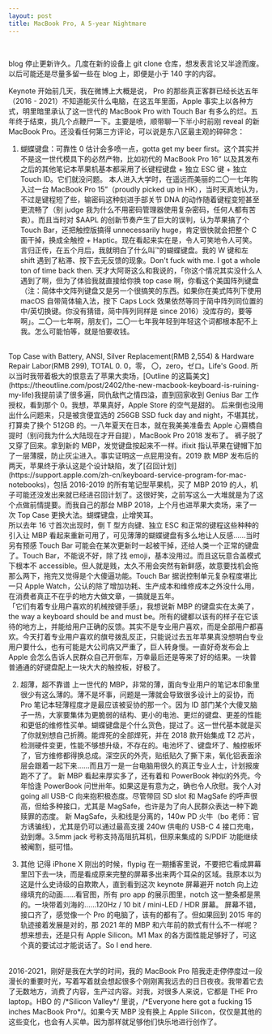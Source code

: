 ```yaml
---
layout: post
title: MacBook Pro, A 5-year Nightmare
---
```


<br>

blog 停止更新许久。几度在新的设备上 git clone 仓库，想发表言论又半途而废。以后可能还是尽量多留一些在 blog 上，即便是小于 140 字的内容。

Keynote 开始前几天，我在微博上大概是说， Pro 的那些真正客群已经长达五年（2016 - 2021）不知道能买什么电脑，在这五年里面，Apple 事实上以各种方式，明里暗里承认了这一世代的 MacBook Pro with Touch Bar 有多么的烂。五年终于结束，挑几个点鞭尸一下。主要是喷，顺带聊一下半小时前刚 reveal 的新 MacBook Pro。还没看任何第三方评论，可以说是东八区最主观的碎碎念：
<br>

<!--excerpt-->

1. 蝴蝶键盘：可靠性 0
估计会多喷一点，gotta get my beer first。这个其实并不是这一世代模具下的必然产物，比如初代的 MacBook Pro 16“ 以及其发布之后的其他笔记本苹果机基本都采用了长键程键盘 + 独立 ESC 键 + 独立 Touch ID。它们就没问题。
本人进入大学时，在遥远而美丽的二〇一七年购入过一台 MacBook Pro 15”（proudly picked up in HK），当时天真地认为，不过是键程短了些，输密码这种刻进手部关节 DNA 的动作随着键程变短甚至更流畅了（别 judge 我为什么不用密码管理器使用复杂密码，任何人都有苦衷）。而且当时对 $AAPL 的创新节奏产生了巨大的误判，认为苹果搞了个 Touch Bar，还把触控版搞得 unnecessarily huge，肯定很快就会把整个 C 面干掉，换成全触控 + Haptic。现在看起来实在是，令人可笑地令人可笑。
言归正传，在五个月后，我就明白了什么叫™的蝴蝶键盘。我的 W 键和左 shift 遇到了粘滞、按下去无反馈的现象。Don't fuck with me. I got a whole ton of time back then. 天才大阿哥这么和我说的，「你这个情况其实没什么人遇到了啊，但为了体验我就直接给你换 top case 啊，你看这个美国阵列键盘（注：简体中文阵列键盘又是另一个很搞笑的东西。如果你在美式阵列下使用 macOS 自带简体输入法，按下 Caps Lock 效果依然等同于简中阵列同位置的中/英切换键。你没有猜错，简中阵列同样是 since 2016）没库存的，要等啊」。二〇一七年啊，朋友们，二〇一七年我年轻到年轻这个词都根本配不上我。怎么可能怕等，就是怕要收钱。	
<br>
Top Case with Battery, ANSI, Silver Replacement(RMB 2,554) & Hardware Repair Labor(RMB 299), TOTAL 0.
0，零， 〇，zero，ゼロ。Life's Good. 
所以当时我带着极大的恨意去了苹果大卖场，[Outline 的这篇美文](https://theoutline.com/post/2402/the-new-macbook-keyboard-is-ruining-my-life)我提前读了很多遍，同仇敌忾之情四溢，直到回家收到 Genius Bar 工作授权，看到那个 0。我想，苹果真好，Apple Store 的空气是甜的。
后来倒也没用出什么问题来，只是被贪便宜选的 256GB SSD fuck day and night，不堪其扰，打算卖了换个 512GB 的。一八年夏天在日本，就在我美美准备去 Apple 心齋橋自提时（别问我为什么大陆现在才开自提），MacBook Pro 2018 发布了。
裤子脱了又穿了回来。拿到新的 MBP，发觉键盘按起来不一样。ifixit 指认苹果在键帽下加了一层薄膜，防止灰尘进入。事实证明这一点屁用没有。2019 款 MBP 发布后的两天，苹果终于承认这是个设计缺陷，发了[召回计划](https://support.apple.com/zh-cn/keyboard-service-program-for-mac-notebooks)，包括 2016-2019 的所有笔记型苹果机，买了 MBP 2019 的人，机子可能还没发出来就已经进召回计划了。这很好笑，之前写这么一大堆就是为了这个点做前情提要。而我自己的那台 MBP 2018，上个月也进苹果大卖场，来了一次 Top Case 更换大法。蝴蝶键盘，止增笑耳。
<br>
所以去年 16 寸首次出现时，倒 T 型方向键、独立 ESC 和正常的键程这些种种的引入让 MBP 看起来重新可用了，可见薄薄的蝴蝶键盘有多么地让人反感……当时另有预感 Touch Bar 可能会在某次更新时一起被干掉，还给人类一个正常的键盘了。Touch Bar，不能说不好，除了找 emoji，基本没用过。而且这玩意合盖模式下根本不 accessible。但人就是贱，太久不用会突然有新鲜感，故意要找机会拖那么两下，拖完又觉得是个大傻逼功能。Touch Bar 据说控制单元复杂程度堪比一只 Apple Watch，公认的除了增加功耗、生产成本和维修成本之外没什么用，在消费者真正不在乎的地方大做文章，一搞就是五年。
<br>
「它们有着专业用户喜欢的机械按键手感」，我想说新 MBP 的键盘实在太美了，the way a keyboard should be and must be。所有的键都以该有的样子在它该待的地方上，并能给用户正确的反馈。其实不是专业用户喜欢，而是全部用户都喜欢。今天打着专业用户喜欢的旗号拨乱反正，只能说过去五年苹果真没想明白专业用户要什么，也有可能是大公司病又严重了，巨人转身慢。一直好奇发布会上 Apple 会怎么告诉人民群众自己开倒车，万幸最后还是等来了好的结果。一块普普通通的好键盘配上一块大大的触控板，好极了。

2. 超薄，超不靠谱
上一世代的 MBP，非常的薄，面向专业用户的笔记本印象里很少有这么薄的。薄不是坏事，问题是一薄就会导致很多设计上的妥协，而 Pro 笔记本轻薄程度才是最应该被妥协的那一个。因为 ID 部门某个大傻叉脑子一热，大家要集体为更脆弱的结构、更小的电池、更烂的键盘、更差的性能和更低的维修性买单。蝴蝶键盘是个什么货色，提过了。这一世代基本就是买了你就别想自己折腾。能焊死的全部焊死，并在 2018 款开始集成 T2 芯片，检测硬件变更，性能不够想升级，不存在的。电池坏了、键盘坏了、触控板坏了，官方维修都得换总成。深空灰的外壳，贴纸贴久了撕下来，氧化铝表面涂层会跟着一起下来……而且万一是一台电脑用很久的真正专业人士，计划报废跑不了了。
新 MBP 看起来厚实多了，还有着和 PowerBook 神似的外壳。今年恰逢 PowerBook 问世卅年。如果这是有意为之，确也令人欣慰。我个人对 going all USB-C 向来抱积极态度。尽管带回 SD slot 和 MagSafe 的呼声很高，但给多种接口，尤其是 MagSafe，也许是为了向人民群众表达一种下跪赎罪的态度。
新 MagSafe，头和线是分离的，140w PD 火牛（bo 老师：官方诱骗线），尤其是仍可以通过最高支援 240w 供电的 USB-C 4 接口充电，劲到爆。3.5mm jack 号称支持高阻抗耳机，但原来集成的 S/PDIF 功能继续被阉割，挺可惜。

3. 其他
记得 iPhone X 刚出的时候，flypig 在一期播客里说，不要把它看成屏幕里凹下去一块，而是看成原来完整的屏幕多出来两个耳朵的区域。我原本以为这是什么史诗级的自欺欺人，直到看到这次 keynote 屏幕避开 notch 向上边缘填充的动画……看官图，所有 pro app 的展示图里，notch 这一整条都是黑的。一块带着刘海的……120Hz / 10 bit / mini-LED / HDR 屏幕。
屏幕不错，接口齐了，感觉像一个 Pro 的电脑了，该有的都有了。但如果回到 2015 年的轨迹接着发展是对的，那 2021 年的 MBP 和六年前的款式有什么不一样呢？想来想去，还是只有 Apple Silicon。M1 Max 的各方面性能足够好了，可这个真的要试过才能说话了。So I end here.

<br>
2016-2021，刚好是我在大学的时间，我的 MacBook Pro 陪我走走停停度过一段漫长的重要时光，写着写着就会想起很多个刚刚离我远去的日日夜夜。我带着它去了无数地方，消费了内容，生产过内容。对我，对很多人来说，它都是 THE Pro laptop。HBO 的 /*Silicon Valley*/ 里说，/*Everyone here got a fucking 15 inches MacBook Pro*/。如果今天 MBP 没有换上 Apple Silicon，仅仅是其他的这些变化，也会有人买单。因为那样就足够他们快乐地进行创作了。